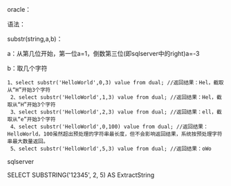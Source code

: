 oracle：

语法：

substr(string,a,b)：

a：从第几位开始，第一位a=1，倒数第三位(即sqlserver中的right)a=-3

b：取几个字符

```
1、select substr('HelloWorld',0,3) value from dual; //返回结果：Hel，截取从“H”开始3个字符
 2、select substr('HelloWorld',1,3) value from dual; //返回结果：Hel，截取从“H”开始3个字符
 3、select substr('HelloWorld',2,3) value from dual; //返回结果：ell，截取从“e”开始3个字符
 4、select substr('HelloWorld',0,100) value from dual; //返回结果：HelloWorld，100虽然超出预处理的字符串最长度，但不会影响返回结果，系统按预处理字符串最大数量返回。
 5、select substr('HelloWorld',5,3) value from dual; //返回结果：oWo
```

sqlserver	

SELECT SUBSTRING('12345', 2, 5) AS ExtractString





